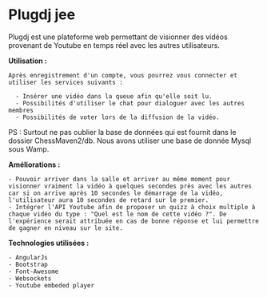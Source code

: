 # Plugdj jee

Plugdj est une plateforme web permettant de visionner des vidéos provenant de Youtube en temps réel avec les autres utilisateurs.

**Utilisation :** 

	Après enregistrement d'un compte, vous pourrez vous connecter et utiliser les services suivants :

      - Insérer une vidéo dans la queue afin qu'elle soit lu.
      - Possibilités d'utiliser le chat pour dialoguer avec les autres membres
      - Possibilités de voter lors de la diffusion de la vidéo.
    
PS : Surtout ne pas oublier la base de données qui est fournit dans le dossier ChessMaven2/db. Nous avons utiliser une base de donnée Mysql sous Wamp.
    
**Améliorations :**

	- Pouvoir arriver dans la salle et arriver au même moment pour visionner vraiment la vidéo à quelques secondes près avec les autres car si on arrive après 10 secondes le démarrage de la vidéo, l'utilisateur aura 10 secondes de retard sur le premier.
    - Intégrer l'API Youtube afin de proposer un quizz à choix multiple à chaque vidéo du type : "Quel est le nom de cette vidéo ?". De l'expérience serait attribuée en cas de bonne réponse et lui permettre de gagner en niveau sur le site.
    
**Technologies utilisées :**

	- AngularJs
    - Bootstrap
    - Font-Awesome
    - Websockets
    - Youtube embeded player

	
